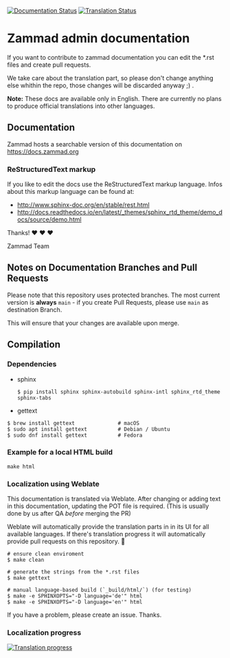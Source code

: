 [![Documentation Status][badge]][docs] [![Translation Status][tbadge]][wbetranslate]

# Zammad admin documentation

If you want to contribute to zammad documentation you can
edit the \*.rst files and create pull requests.

We take care about the translation part, so please don't change anything else
whithin the repo, those changes will be discarded anyway ;) .

**Note:**
These docs are available only in English.
There are currently no plans to produce official translations into other languages.

## Documentation

Zammad hosts a searchable version of this documentation on https://docs.zammad.org

### ReStructuredText markup

If you like to edit the docs use the ReStructuredText markup language. Infos about this markup language can be found at:

- http://www.sphinx-doc.org/en/stable/rest.html
- http://docs.readthedocs.io/en/latest/_themes/sphinx_rtd_theme/demo_docs/source/demo.html

Thanks! ❤️ ❤️ ❤️

  Zammad Team

## Notes on Documentation Branches and Pull Requests

Please note that this repository uses protected branches.
The most current version is **always**  ``main`` - if you create Pull Requests,
please use ``main`` as destination Branch.

This will ensure that your changes are available upon merge.

## Compilation

### Dependencies

* sphinx

  ```
  $ pip install sphinx sphinx-autobuild sphinx-intl sphinx_rtd_theme sphinx-tabs
  ```

* gettext

```
$ brew install gettext              # macOS
$ sudo apt install gettext          # Debian / Ubuntu
$ sudo dnf install gettext          # Fedora
```

### Example for a local HTML build

```
make html
```

### Localization using Weblate

This documentation is translated via Weblate.
After changing or adding text in this documentation, updating the POT file
is required. (This is usually done by us after QA *before* merging the PR)

Weblate will automatically provide the translation parts in in its UI for
all available languages. If there's translation progress it will automatically
provide pull requests on this repository. 🎉

```
# ensure clean enviroment
$ make clean

# generate the strings from the *.rst files
$ make gettext

# manual language-based build (`_build/html/`) (for testing)
$ make -e SPHINXOPTS="-D language='de'" html
$ make -e SPHINXOPTS="-D language='en'" html
```

If you have a problem, please create an issue. Thanks.

### Localization progress

[![Translation progress][tprogress]][wbetranslate]

[badge]: https://readthedocs.org/projects/zammad-admin-documentation/badge/?version=latest
[docs]: https://admin-docs.zammad.org/en/latest/
[tbadge]: https://translations.zammad.org/widgets/documentations/-/admin-documentation/svg-badge.svg
[wbetranslate]: https://translations.zammad.org/projects/documentations/admin-documentation/
[tprogress]: https://translations.zammad.org/widgets/documentations/-/admin-documentation/multi-auto.svg
